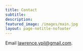```yaml
---
title: Contact
subtitle:
description:
featured_image: /images/main.jpg
layout: page-notitle-nofooter
---
```


Email lawrence.ypil@gmail.com.